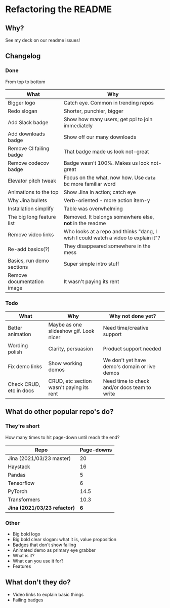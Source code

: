 # Refactoring the README

## Why?

See my deck on our readme issues!

## Changelog

### Done

From top to bottom

| What                       | Why                                                                                |
|----------------------------|------------------------------------------------------------------------------------|
| Bigger logo                | Catch eye. Common in trending repos                                                |
| Redo slogan                | Shorter, punchier, bigger                                                          |
| Add Slack badge            | Show how many users; get ppl to join immediately                                   |
| Add downloads badge        | Show off our many downloads                                                        |
| Remove CI failing badge    | That badge made us look not-great                                                  |
| Remove codecov badge       | Badge wasn't 100%. Makes us look not-great                                         |
| Elevator pitch tweak       | Focus on the what, now how. Use `data` bc more familiar word                       |
| Animations to the top      | Show Jina in action; catch eye                                                     |
| Why Jina bullets           | Verb-oriented - more action item-y                                                 |
| Installation simplify      | Table was overwhelming                                                             |
| The big long feature list  | Removed. It belongs somewhere else, **not** in the readme                          |
| Remove video links         | Who looks at a repo and thinks "dang, I wish I could watch a video to explain it"? |
| Re-add basics(?)           | They disappeared somewhere in the mess                                             |
| Basics, run demo sections  | Super simple intro stuff                                                           |
| Remove documentation image | It wasn't paying its rent                                                          |

### Todo

| What                    | Why                                      | Why not done yet?                             |
|-------------------------|------------------------------------------|-----------------------------------------------|
| Better animation        | Maybe as one slideshow gif. Look nicer   | Need time/creative support                    |
| Wording polish          | Clarity, persuasion                      | Product support needed                        |
| Fix demo links          | Show working demos                       | We don't yet have demo's domain or live demos |
| Check CRUD, etc in docs | CRUD, etc section wasn't paying its rent | Need time to check and/or docs team to write  |

## What do other popular repo's do?

### They're short

How many times to hit page-down until reach the end?

| Repo                           | Page-downs |
|--------------------------------|------------|
| Jina (2021/03/23 master)       | 20         |
| Haystack                       | 16         |
| Pandas                         | 5          |
| Tensorflow                     | 6          |
| PyTorch                        | 14.5       |
| Transformers                   | 10.3       |
| **Jina (2021/03/23 refactor)** | **6**      |

### Other

- Big bold logo
- Big bold clear slogan: what it is, value proposition
- Badges that don't show failing
- Animated demo as primary eye grabber
- What is it?
- What can you use it for?
- Features

## What don't they do?

- Video links to explain basic things
- Failing badges
